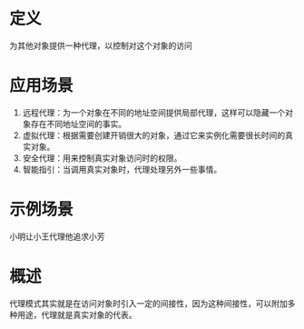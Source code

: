 ﻿# 定义
  为其他对象提供一种代理，以控制对这个对象的访问
# 应用场景
1. 远程代理：为一个对象在不同的地址空间提供局部代理，这样可以隐藏一个对象存在不同地址空间的事实。
2. 虚拟代理：根据需要创建开销很大的对象，通过它来实例化需要很长时间的真实对象。
3. 安全代理：用来控制真实对象访问时的权限。
4. 智能指引：当调用真实对象时，代理处理另外一些事情。
# 示例场景
  小明让小王代理他追求小芳
# 概述
  代理模式其实就是在访问对象时引入一定的间接性，因为这种间接性，可以附加多种用途，代理就是真实对象的代表。